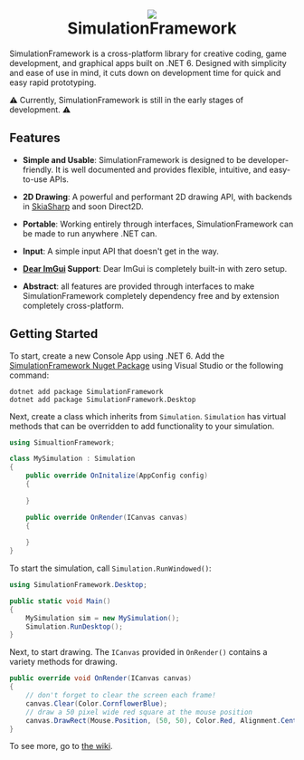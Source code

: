<h1 align="center">
<img src="https://raw.githubusercontent.com/Redninja106/simulationframework/master/assets/logo-128x128.png"/>
<br>SimulationFramework</br>
</h1>

SimulationFramework is a cross-platform library for creative coding, game development, and graphical apps built on .NET 6. Designed with simplicity and ease of use in mind, it cuts down on development time for quick and easy rapid prototyping. 

⚠️ Currently, SimulationFramework is still in the early stages of development. ⚠️

## Features

- **Simple and Usable**: SimulationFramework is designed to be developer-friendly. It is well documented and provides flexible, intuitive, and easy-to-use APIs. 

- **2D Drawing**: A powerful and performant 2D drawing API, with backends in [SkiaSharp](https://github.com/mono/SkiaSharp) and soon Direct2D.

- **Portable**: Working entirely through interfaces, SimulationFramework can be made to run anywhere .NET can.

- **Input**: A simple input API that doesn't get in the way.

- **[Dear ImGui](https://github.com/ocornut/imgui) Support**: Dear ImGui is completely built-in with zero setup.

- **Abstract**: all features are provided through interfaces to make SimulationFramework completely dependency free and by extension completely cross-platform.

## Getting Started

To start, create a new Console App using .NET 6. Add the [SimulationFramework Nuget Package](https://www.nuget.org/packages/SimulationFramework/) using Visual Studio or the following command:
```
dotnet add package SimulationFramework
dotnet add package SimulationFramework.Desktop
```

Next, create a class which inherits from `Simulation`. `Simulation` has virtual methods that can be overridden to add functionality to your simulation.
```cs
using SimualtionFramework;

class MySimulation : Simulation
{
    public override OnInitalize(AppConfig config)
    {
        
    }

    public override OnRender(ICanvas canvas)
    {
        
    }
}
```

To start the simulation, call `Simulation.RunWindowed()`:

```cs
using SimulationFramework.Desktop;

public static void Main()
{
    MySimulation sim = new MySimulation();
    Simulation.RunDesktop();
}
```

Next, to start drawing. The `ICanvas` provided in `OnRender()` contains a variety methods for drawing.

```cs
public override void OnRender(ICanvas canvas)
{
    // don't forget to clear the screen each frame!
    canvas.Clear(Color.CornflowerBlue); 
    // draw a 50 pixel wide red square at the mouse position
    canvas.DrawRect(Mouse.Position, (50, 50), Color.Red, Alignment.Center); 
}
```
To see more, go to [the wiki](https://github.com/Redninja106/simulationframework/wiki).
